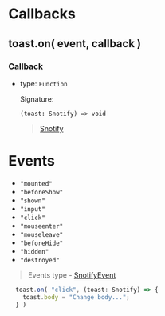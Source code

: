 # Callbacks

## toast.on( event, callback )


### Callback

- type: `Function`

  Signature:

  ```
  (toast: Snotify) => void
  ```
  
  > [Snotify](interfaces.md#snotify)
  
# Events

 - `"mounted"`
 - `"beforeShow"`
 - `"shown"`
 - `"input"`
 - `"click"`
 - `"mouseenter"`
 - `"mouseleave"`
 - `"beforeHide"`
 - `"hidden"`
 - `"destroyed"`
 
 > Events type - [SnotifyEvent](types.md#snotifyevent) 
 
  ```js
    toast.on( "click", (toast: Snotify) => {
      toast.body = "Change body...";
    } )
  ```
